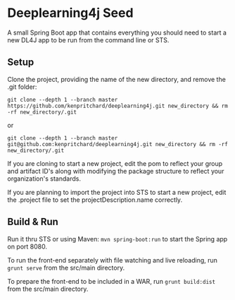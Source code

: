 # Deeplearning4j Seed
A small Spring Boot app that contains everything you should need to start a new DL4J app to be run from the command line or STS.

## Setup
Clone the project, providing the name of the new directory, and remove the .git folder:

`git clone --depth 1 --branch master https://github.com/kenpritchard/deeplearning4j.git new_directory && rm -rf new_directory/.git`

or

`git clone --depth 1 --branch master git@github.com:kenpritchard/deeplearning4j.git new_directory && rm -rf new_directory/.git`

If you are cloning to start a new project, edit the pom to reflect your group and artifact ID's along with modifying the package structure to reflect your organization's standards.

If you are planning to import the project into STS to start a new project, edit the .project file to set the projectDescription.name correctly.

## Build & Run
Run it thru STS or using Maven: `mvn spring-boot:run` to start the Spring app on port 8080.

To run the front-end separately with file watching and live reloading, run `grunt serve` from the src/main directory.

To prepare the front-end to be included in a WAR, run `grunt build:dist` from the src/main directory.
